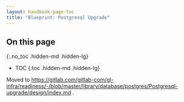 ```yaml
---
layout: handbook-page-toc
title: "Blueprint: Postgresql Upgrade"
---
```


## On this page
{:.no_toc .hidden-md .hidden-lg}

- TOC
{:toc .hidden-md .hidden-lg}

Moved to https://gitlab.com/gitlab-com/gl-infra/readiness/-/blob/master/library/database/postgres/Postgresql-upgrade/design/index.md .
